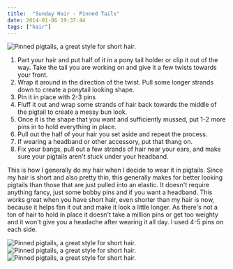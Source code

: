 ```yaml
---
title:  "Sunday Hair - Pinned Tails"
date: 2014-01-06 19:37:44
tags: ["hair"]
---
```

![Pinned pigtails, a great style for short hair.](/uploads/2014/01/pinned-pigtail-tutorial.jpg)

1. Part your hair and put half of it in a pony tail holder or clip it out of the way. Take the tail you are working on and give it a few twists towards your front.
2. Wrap it around in the direction of the twist. Pull some longer strands down to create a ponytail looking shape.
3. Pin it in place with 2-3 pins
4. Fluff it out and wrap some strands of hair back towards the middle of the pigtail to create a messy bun look.
5. Once it is the shape that you want and sufficiently mussed, put 1-2 more pins in to hold everything in place.
6. Pull out the half of your hair you set aside and repeat the process.
7. If wearing a headband or other accessory, put that thang on.
8. Fix your bangs, pull out a few strands of hair near your ears, and make sure your pigtails aren't stuck under your headband.

This is how I generally do my hair when I decide to wear it in pigtails. Since my hair is short and also pretty thin, this generally makes for better looking pigtails than those that are just pulled into an elastic. It doesn't require anything fancy, just some bobby pins and if you want a headband. This works great when you have short hair, even shorter than my hair is now, because it helps fan it out and make it look a little longer. As there's not a ton of hair to hold in place it doesn't take a million pins or get too weighty and it won't give you a headache after wearing it all day. I used 4-5 pins on each side.

![Pinned pigtails, a great style for short hair.](/uploads/2014/01/pinned-pigtails-2.jpg)
![Pinned pigtails, a great style for short hair.](/uploads/2014/01/pinned-pigtails-3.jpg)
![Pinned pigtails, a great style for short hair.](/uploads/2014/01/pinned-pigtails.jpg)
